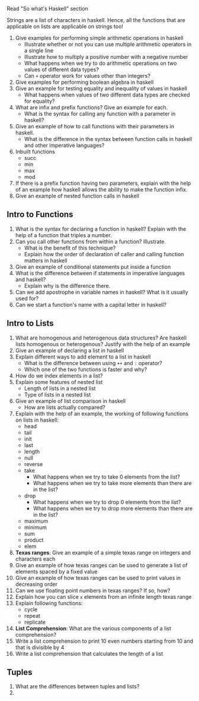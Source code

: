 Read "So what's Haskell" section

Strings are a list of characters in haskell. Hence, all the functions that are applicable on lists are applicable on strings too!

1. Give examples for performing simple arithmetic operations in haskell
   + Illustrate whether or not you can use multiple arithmetic operators in a single line
   + Illustrate how to multiply a positive number with a negative number
   + What happens when we try to do arithmetic operations on two values of different data types?
   + Can `+` operator work for values other than integers?
2. Give examples for performing boolean algebra in haskell
3. Give an example for testing equality and inequality of values in haskell
   + What happens when values of two different data types are checked for equality?
4. What are infix and prefix functions? Give an example for each.
   + What is the syntax for calling any function with a parameter in haskell?
5. Give an example of how to call functions with their parameters in haskell.
   + What is the difference in the syntax between function calls in haskell and other imperative languages?
6. Inbuilt functions
   + succ
   + min
   + max
   + mod
7. If there is a prefix function having two parameters, explain with the help of an example how haskell allows the ability to make the function infix.
8. Give an example of nested function calls in haskell

## Intro to Functions
1. What is the syntax for declaring a function in haskell? Explain with the help of a function that triples a number.
2. Can you call other functions from within a function? Illustrate.
   + What is the benefit of this technique?
   + Explain how the order of declaration of caller and calling function matters in haskell
3. Give an example of conditional statements put inside a function
4. What is the difference between if statements in imperative languages and haskell?
   + Explain why is the difference there.
5. Can we add apostrophe in variable names in haskell? What is it usually used for?
6. Can we start a function's name with a capital letter in haskell?

## Intro to Lists
1. What are homogenous and heterogenous data structures? Are haskell lists homogenous or heterogenous? Justify with the help of an example
2. Give an example of declaring a list in haskell
3. Explain different ways to add element to a list in haskell
   + What is the difference between using `++` and `:` operator?
   + Which one of the two functions is faster and why?
4. How do we index elements in a list?
5. Explain some features of nested list
   + Length of lists in a nested list
   + Type of lists in a nested list
6. Give an example of list comparison in haskell
   + How are lists actually compared?
7. Explain with the help of an example, the working of following functions on lists in haskell:
   + head
   + tail
   + init
   + last
   + length
   + null
   + reverse
   + take
     + What happens when we try to take 0 elements from the list?
     + What happens when we try to take more elements than there are in the list?
   + drop
     + What happens when we try to drop 0 elements from the list?
     + What happens when we try to drop more elements than there are in the list?
   + maximum
   + minimum
   + sum
   + product
   + elem
8. **Texas ranges**: Give an example of a simple texas range on integers and characters each
9. Give an example of how texas ranges can be used to generate a list of elements spaced by a fixed value
10. Give an example of how texas ranges can be used to print values in decreasing order
11. Can we use floating point numbers in texas ranges? If so, how?
12. Explain how you can slice `x` elements from an infinite length texas range
13. Explain following functions:
    + cycle
    + repeat
    + replicate
14. **List Comprehension**: What are the various components of a list comprehension?
15. Write a list comprehension to print 10 even numbers starting from 10 and that is divisible by 4
16. Write a list comprehension that calculates the length of a list

## Tuples
1. What are the differences between tuples and lists?
2. 
